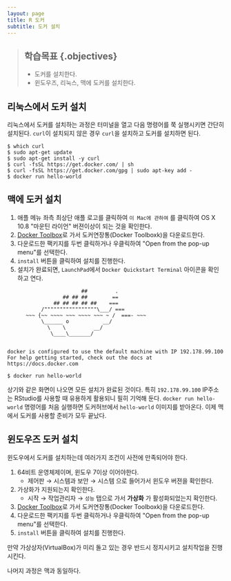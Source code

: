 ```yaml
---
layout: page
title: R 도커
subtitle: 도커 설치
---
```



> ## 학습목표 {.objectives}
>  
> * 도커를 설치한다.
> * 윈도우즈, 리눅스, 맥에 도커를 설치한다.

## 리눅스에서 도커 설치

리눅스에서 도커를 설치하는 과정은 터미널을 열고 다음 명령어를 쭉 실행시키면 간단히 설치된다.
`curl`이 설치되지 않은 경우 `curl`을 설치하고 도커를 설치하면 된다.

~~~ {.shell}
$ which curl
$ sudo apt-get update
$ sudo apt-get install -y curl
$ curl -fsSL https://get.docker.com/ | sh
$ curl -fsSL https://get.docker.com/gpg | sudo apt-key add -
$ docker run hello-world
~~~

## 맥에 도커 설치

1. 애플 메뉴 좌측 최상단 애플 로고를 클릭하여 `이 Mac에 관하여` 를 클릭하여 OS X 10.8 "마운틴 라이언" 버젼이상이 되는 것을 확인한다.
1. [Docker Toolbox](https://www.docker.com/products/docker-toolbox)로 가서 도커연장통(Docker Toolboxk)을 다운로드한다.
1. 다운로드한 팩키지를 두번 클릭하거나 우클릭하여 "Open from the pop-up menu"를 선택한다.
1. `install` 버튼을 클릭하여 설치를 진행한다.
1. 설치가 완료되면, `LaunchPad`에서 `Docker Quickstart Terminal` 아이콘을 확인하고 연다.

~~~ {.output}
                        ##         .
                  ## ## ##        ==
               ## ## ## ## ##    ===
           /"""""""""""""""""\___/ ===
      ~~~ {~~ ~~~~ ~~~ ~~~~ ~~~ ~ /  ===- ~~~
           \______ o           __/
             \    \         __/
              \____\_______/


docker is configured to use the default machine with IP 192.178.99.100
For help getting started, check out the docs at https://docs.docker.com

$ docker run hello-world
~~~

상기와 같은 화면이 나오면 모든 설치가 완료된 것이다. 특히 `192.178.99.100` IP주소는 RStudio를 사용할 때 유용하게 활용되니 필히 기억해 둔다. 
`docker run hello-world` 명령어를 처음 실행하면 도커허브에서 `hello-world` 이미지를 받아온다. 이제 맥에서 도커를 사용할 준비가 모두 끝났다.


## 윈도우즈 도커 설치

윈도우에서 도커를 설치하는데 여러가지 조건이 사전에 만족되어야 한다.

1. 64비트 운영체제이며, 윈도우 7이상 이어야한다.
    * 제어판 &rarr; 시스템과 보안 &rarr; 시스템 으로 들어가서 윈도우 버젼을 확인한다.
1. 가상화가 지원되는지 확인한다.
    * 시작 &rarr; 작업관리자 &rarr; `성능` 탭으로 가서 **가상화** 가 활성화되었는지 확인한다.
1. [Docker Toolbox](https://www.docker.com/products/docker-toolbox)로 가서 도커연장통(Docker Toolboxk)을 다운로드한다.
1. 다운로드한 팩키지를 두번 클릭하거나 우클릭하여 "Open from the pop-up menu"를 선택한다.
1. `install` 버튼을 클릭하여 설치를 진행한다.

만약 가상상자(VirtualBox)가 미리 돌고 있는 경우 반드시 정지시키고 설치작업을 진행시킨다.

나머지 과정은 맥과 동일하다.



